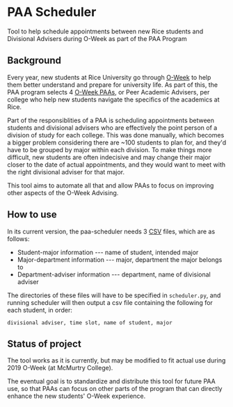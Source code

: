 # PAA Scheduler

Tool to help schedule appointments between new Rice students and Divisional Advisers during O-Week as part of the PAA Program

## Background

Every year, new students at Rice University go through [O-Week](https://success.rice.edu/first-year-programs/o-week) to help them better understand and prepare for university life. As part of this, the PAA program selects 4 [O-Week PAAs](https://oaa.rice.edu/paa-application), or Peer Academic Advisers, per college who help new students navigate the specifics of the academics at Rice.

Part of the responsiblities of a PAA is scheduling appointments between students and divisional advisers who are effectively the point person of a division of study for each college. This was done manually, which becomes a bigger problem considering there are ~100 students to plan for, and they'd have to be grouped by major within each division. To make things more difficult, new students are often indecisive and may change their major closer to the date of actual appointments, and they would want to meet with the right divisional adviser for that major.

This tool aims to automate all that and allow PAAs to focus on improving other aspects of the O-Week Advising.

## How to use

In its current version, the paa-scheduler needs 3 [CSV](https://en.wikipedia.org/wiki/Comma-separated_values) files, which are as follows:

* Student-major information       --- name of student, intended major
* Major-department information    --- major, department the major belongs to
* Department-adviser information  --- department, name of divisional adviser

The directories of these files will have to be specified in `scheduler.py`, and running scheduler will then output a csv file containing the following for each student, in order:

```divisional adviser, time slot, name of student, major```

## Status of project

The tool works as it is currently, but may be modified to fit actual use during 2019 O-Week (at McMurtry College). 

The eventual goal is to standardize and distribute this tool for future PAA use, so that PAAs can focus on other parts of the program that can directly enhance the new students' O-Week experience. 
